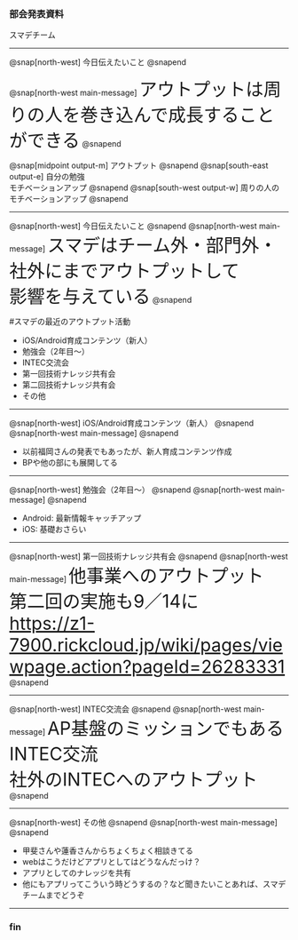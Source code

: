 <!-- ---?color=#222222 -->

### 部会発表資料


スマデチーム


---

@snap[north-west]
今日伝えたいこと
@snapend

@snap[north-west main-message]
<span style="font-size: xx-large;">アウトプットは周りの人を巻き込んで成長することができる</span>
@snapend

@snap[midpoint output-m]
アウトプット
@snapend
@snap[south-east output-e]
自分の勉強</br>モチベーションアップ
@snapend
@snap[south-west output-w]
周りの人の</br>モチベーションアップ
@snapend

---

@snap[north-west]
今日伝えたいこと
@snapend
@snap[north-west main-message]
<span style="font-size: xx-large">スマデはチーム外・部門外・社外にまでアウトプットして</br>影響を与えている</span>
@snapend

#スマデの最近のアウトプット活動
- iOS/Android育成コンテンツ（新人）
- 勉強会（2年目〜）
- INTEC交流会
- 第一回技術ナレッジ共有会
- 第二回技術ナレッジ共有会
- その他

---

@snap[north-west]
iOS/Android育成コンテンツ（新人）
@snapend
@snap[north-west main-message]
<span style="font-size: xx-large"></span>
@snapend

- 以前福岡さんの発表でもあったが、新人育成コンテンツ作成
- BPや他の部にも展開してる

---

@snap[north-west]
勉強会（2年目〜）
@snapend
@snap[north-west main-message]
<span style="font-size: xx-large"></span>
@snapend

- Android: 最新情報キャッチアップ
- iOS: 基礎おさらい


---

@snap[north-west]
第一回技術ナレッジ共有会
@snapend
@snap[north-west main-message]
<span style="font-size: xx-large">他事業へのアウトプット</br>
第二回の実施も9／14に
  https://z1-7900.rickcloud.jp/wiki/pages/viewpage.action?pageId=26283331</span>
@snapend

---

@snap[north-west]
INTEC交流会
@snapend
@snap[north-west main-message]
<span style="font-size: xx-large">AP基盤のミッションでもあるINTEC交流</br>
社外のINTECへのアウトプット</span>
@snapend

---

@snap[north-west]
その他
@snapend
@snap[north-west main-message]
<span style="font-size: xx-large"></span>
@snapend

- 甲斐さんや蓮香さんからちょくちょく相談きてる
 - webはこうだけどアプリとしてはどうなんだっけ？
- アプリとしてのナレッジを共有
- 他にもアプリってこういう時どうするの？など聞きたいことあれば、スマデチームまでどうぞ

---

### fin
